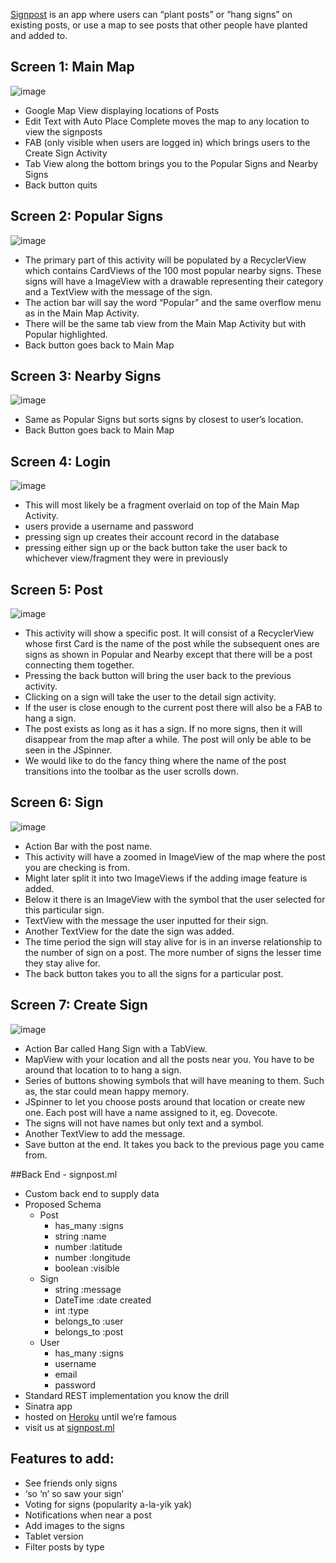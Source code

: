 [Signpost](/screenshots/Metaphor.JPG) is an app where users can “plant posts” or “hang signs” on existing posts, or use a map to see posts that other people have planted and added to. 


## Screen 1: Main Map

![image](/screenshots/Screen.Main.JPG)
- Google Map View displaying locations of Posts
- Edit Text with Auto Place Complete moves the map to any location to view the signposts
- FAB (only visible when users are logged in) which brings users to the Create Sign Activity
- Tab View along the bottom brings you to the Popular Signs and Nearby Signs 
- Back button quits


## Screen 2: Popular Signs

![image](/screenshots/Screen.Popular.JPG)

- The primary part of this activity will be populated by a RecyclerView which contains CardViews of the 100 most popular nearby signs. These signs will have a ImageView with a drawable representing their category and a TextView with the message of the sign.
- The action bar will say the word “Popular” and the same overflow menu as in the Main Map Activity.
- There will be the same tab view from the Main Map Activity but with Popular highlighted.
- Back button goes back to Main Map


## Screen 3: Nearby Signs

![image](/screenshots/Screen.Nearby.JPG)

- Same as Popular Signs but sorts signs by closest to user’s location.
- Back Button goes back to Main Map


## Screen 4: Login

![image](/screenshots/Screen.Login.JPG) 

- This will most likely be a fragment overlaid on top of the Main Map Activity. 
- users provide a username and password
- pressing sign up creates their account record in the database
- pressing either sign up or the back button take the user back to whichever view/fragment they were in previously


## Screen 5: Post

![image](/screenshots/Screen.Post.JPG)

- This activity will show a specific post. It will consist of a RecyclerView whose first Card is the name of the post while the subsequent ones are signs as shown in Popular and Nearby except that there will be a post connecting them together.
- Pressing the back button will bring the user back to the previous activity.
- Clicking on a sign will take the user to the detail sign activity.
- If the user is close enough to the current post there will also be a FAB to hang a sign.
- The post exists as long as it has a sign. If no more signs, then it will disappear from the map after a while. The post will only be able to be seen in the JSpinner.
- We would like to do the fancy thing where the name of the post transitions into the toolbar as the user scrolls down.


## Screen 6: Sign

![image](/screenshots/Screen.Sign.JPG)

- Action Bar with the post name.
- This activity will have a zoomed in ImageView of the map where the post you are checking is from.
- Might later split it into two ImageViews if the adding image feature is added.
- Below it there is an ImageView with the symbol that the user selected for this particular sign.
- TextView with the message the user inputted for their sign.
- Another TextView for the date the sign was added. 
- The time period the sign will stay alive for is in an inverse relationship to the number of sign on a post. The more number of signs the lesser time they stay alive for.
- The back button takes you to all the signs for a particular post.


## Screen 7: Create Sign

![image](/screenshots/Screen.Create.JPG)

- Action Bar called Hang Sign with a TabView.
- MapView with your location and all the posts near you. You have to be around that location to to hang a sign.
- Series of buttons showing symbols that will have meaning to them. Such as, the star could mean happy memory.
- JSpinner to let you choose posts around that location or create new one. Each post will have a name assigned to it, eg. Dovecote.
- The signs will not have names but only text and a symbol.
- Another TextView to add the message.
- Save button at the end. It takes you back to the previous page you came from.

##Back End - signpost.ml

- Custom back end to supply data
- Proposed Schema
    - Post
        - has_many :signs
        - string :name
        - number :latitude
        - number :longitude
        - boolean :visible
    - Sign
        - string :message
        - DateTime :date created
        - int :type 
        - belongs_to :user
        - belongs_to :post
    - User
        - has_many :signs
        - username
        - email
        - password
- Standard REST implementation you know the drill
- Sinatra app
- hosted on [Heroku](http://www.heroku.com) until we’re famous
- visit us at [signpost.ml](http://www.signpost.ml)

## Features to add:

- See friends only signs
- ‘so ‘n’ so saw your sign’
- Voting for signs (popularity a-la-yik yak)
- Notifications when near a post
- Add images to the signs
- Tablet version
- Filter posts by type 
